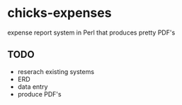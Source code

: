 chicks-expenses
===============

expense report system in Perl that produces pretty PDF's

TODO
----
* reserach existing systems
* ERD
* data entry
* produce PDF's
